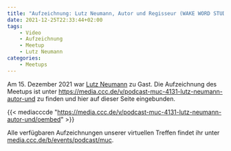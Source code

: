```yaml
---
title: "Aufzeichnung: Lutz Neumann, Autor und Regisseur (WAKE WORD STUDIOS)"
date: 2021-12-25T22:33:44+02:00
tags:
    - Video
    - Aufzeichnung
    - Meetup
    - Lutz Neumann
categories:
    - Meetups
---
```


Am 15. Dezember 2021 war [Lutz Neumann](termine/2021-12-meetup/) zu Gast. Die Aufzeichnung des Meetups ist unter https://media.ccc.de/v/podcast-muc-4131-lutz-neumann-autor-und zu finden und hier auf dieser Seite eingebunden. 

{{< mediacccde "https://media.ccc.de/v/podcast-muc-4131-lutz-neumann-autor-und/oembed" >}}

Alle verfügbaren Aufzeichnungen unserer virtuellen Treffen findet ihr unter [media.ccc.de/b/events/podcast/muc](https://media.ccc.de/b/events/podcast/muc).